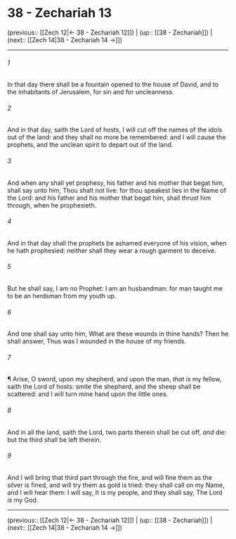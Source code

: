 # 38 - Zechariah 13

(previous:: [[Zech 12|← 38 - Zechariah 12]]) | (up:: [[38 - Zechariah]]) | (next:: [[Zech 14|38 - Zechariah 14 →]])

***


###### 1 
In that day there shall be a fountain opened to the house of David, and to the inhabitants of Jerusalem, for sin and for uncleanness. 

###### 2 
And in that day, saith the Lord of hosts, I will cut off the names of the idols out of the land: and they shall no more be remembered: and I will cause the prophets, and the unclean spirit to depart out of the land. 

###### 3 
And when any shall yet prophesy, his father and his mother that begat him, shall say unto him, Thou shalt not live: for thou speakest lies in the Name of the Lord: and his father and his mother that begat him, shall thrust him through, when he prophesieth. 

###### 4 
And in that day shall the prophets be ashamed everyone of his vision, when he hath prophesied: neither shall they wear a rough garment to deceive. 

###### 5 
But he shall say, I am no Prophet: I am an husbandman: for man taught me to be an herdsman from my youth up. 

###### 6 
And one shall say unto him, What are these wounds in thine hands? Then he shall answer, Thus was I wounded in the house of my friends. 

###### 7 
¶ Arise, O sword, upon my shepherd, and upon the man, _that is_ my fellow, saith the Lord of hosts: smite the shepherd, and the sheep shall be scattered: and I will turn mine hand upon the little ones. 

###### 8 
And in all the land, saith the Lord, two parts therein shall be cut off, _and_ die: but the third shall be left therein. 

###### 9 
And I will bring that third part through the fire, and will fine them as the silver is fined, and will try them as gold is tried: they shall call on my Name, and I will hear them: I will say, It is my people, and they shall say, The Lord _is_ my God.

***

(previous:: [[Zech 12|← 38 - Zechariah 12]]) | (up:: [[38 - Zechariah]]) | (next:: [[Zech 14|38 - Zechariah 14 →]])

